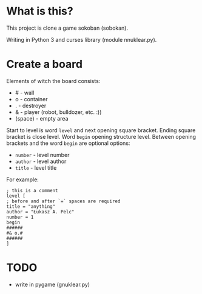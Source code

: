 # What is this?

This project is clone a game sokoban (sobokan).

Writing in Python 3 and curses library (module nnuklear.py).

# Create a board

Elements of witch the board consists:

* \# - wall
* o - container
* . - destroyer
* & - player (robot, bulldozer, etc. :))
*   (space) - empty area

Start to level is word `level` and next opening square bracket. Ending square bracket is close level. Word `begin`
opening structure level. Between opening brackets and the word `begin` are optional options:

* `number` - level number
* `author` - level author
* `title` - level title

For example:

```
; this is a comment
level [
; before and after `=` spaces are required
title = "anything"
author = "Łukasz A. Pelc"
number = 1
begin
######
#& o.#
######
]
```

# TODO

* write in pygame (gnuklear.py)
